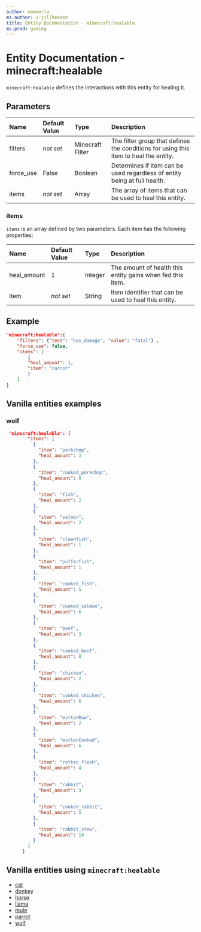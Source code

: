 ```yaml
---
author: mammerla
ms.author: v-jillheaden
title: Entity Documentation - minecraft:healable
ms.prod: gaming
---
```


# Entity Documentation - minecraft:healable

`minecraft:healable` defines the interactions with this entity for healing it.

## Parameters

|Name |Default Value  |Type  |Description  |
|:----------|:----------|:----------|:----------|
| filters| *not set*| Minecraft Filter| The filter group that defines the conditions for using this item to heal the entity. |
| force_use| False| Boolean| Determines if item can be used regardless of entity being at full health. |
| items| *not set*| Array| The array of items that can be used to heal this entity.|

### items

`items` is an array defined by two parameters. Each item has the following properties:

| Name| Default Value| Type| Description |
|:-----------|:-----------|:-----------|:-----------|
| heal_amount| 1| Integer| The amount of health this entity gains when fed this item. |
| item| *not set*| String| Item identifier that can be used to heal this entity. |

## Example

```json
"minecraft:healable":{
    "filters": {"test": "has_damage", "value": "fatal"} ,
    "force_use": false,
    "items": [
        {
        "heal_amount": 1,
        "item": "carrot"
        }
    ]
}
```

## Vanilla entities examples

### wolf

```json
 "minecraft:healable": {
        "items": [
          {
            "item": "porkchop",
            "heal_amount": 3
          },
          {
            "item": "cooked_porkchop",
            "heal_amount": 8
          },
          {
            "item": "fish",
            "heal_amount": 2
          },
          {
            "item": "salmon",
            "heal_amount": 2
          },
          {
            "item": "clownfish",
            "heal_amount": 1
          },
          {
            "item": "pufferfish",
            "heal_amount": 1
          },
          {
            "item": "cooked_fish",
            "heal_amount": 5
          },
          {
            "item": "cooked_salmon",
            "heal_amount": 6
          },
          {
            "item": "beef",
            "heal_amount": 3
          },
          {
            "item": "cooked_beef",
            "heal_amount": 8
          },
          {
            "item": "chicken",
            "heal_amount": 2
          },
          {
            "item": "cooked_chicken",
            "heal_amount": 6
          },
          {
            "item": "muttonRaw",
            "heal_amount": 2
          },
          {
            "item": "muttonCooked",
            "heal_amount": 6
          },
          {
            "item": "rotten_flesh",
            "heal_amount": 4
          },
          {
            "item": "rabbit",
            "heal_amount": 3
          },
          {
            "item": "cooked_rabbit",
            "heal_amount": 5
          },
          {
            "item": "rabbit_stew",
            "heal_amount": 10
          }
        ]
      }
```

## Vanilla entities using `minecraft:healable`

- [cat](../../../../Source/VanillaBehaviorPack_Snippets/entities/cat.md)
- [donkey](../../../../Source/VanillaBehaviorPack_Snippets/entities/donkey.md)
- [horse](../../../../Source/VanillaBehaviorPack_Snippets/entities/horse.md)
- [llama](../../../../Source/VanillaBehaviorPack_Snippets/entities/llama.md)
- [mule](../../../../Source/VanillaBehaviorPack_Snippets/entities/mule.md)
- [parrot](../../../../Source/VanillaBehaviorPack_Snippets/entities/parrot.md)
- [wolf](../../../../Source/VanillaBehaviorPack_Snippets/entities/wolf.md)